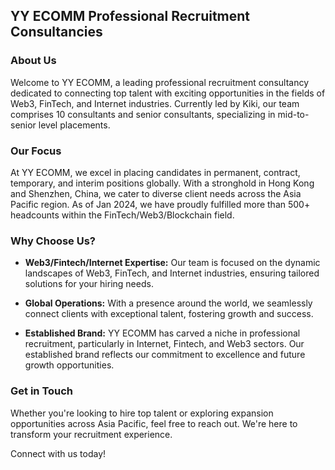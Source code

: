 ## YY ECOMM Professional Recruitment Consultancies

### About Us

Welcome to YY ECOMM, a leading professional recruitment consultancy dedicated to connecting top talent with exciting opportunities in the fields of Web3, FinTech, and Internet industries. Currently led by Kiki, our team comprises 10 consultants and senior consultants, specializing in mid-to-senior level placements.

### Our Focus

At YY ECOMM, we excel in placing candidates in permanent, contract, temporary, and interim positions globally. With a stronghold in Hong Kong and Shenzhen, China, we cater to diverse client needs across the Asia Pacific region.
As of Jan 2024, we have proudly fulfilled more than 500+ headcounts within the FinTech/Web3/Blockchain field.

### Why Choose Us?

- **Web3/Fintech/Internet Expertise:** Our team is focused on the dynamic landscapes of Web3, FinTech, and Internet industries, ensuring tailored solutions for your hiring needs.

- **Global Operations:** With a presence around the world, we seamlessly connect clients with exceptional talent, fostering growth and success.

- **Established Brand:** YY ECOMM has carved a niche in professional recruitment, particularly in Internet, Fintech, and Web3 sectors. Our established brand reflects our commitment to excellence and future growth opportunities.

### Get in Touch

Whether you're looking to hire top talent or exploring expansion opportunities across Asia Pacific, feel free to reach out. We're here to transform your recruitment experience.

Connect with us today!
